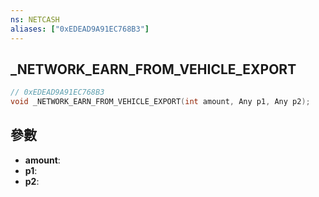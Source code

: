 ```yaml
---
ns: NETCASH
aliases: ["0xEDEAD9A91EC768B3"]
---
```

## _NETWORK_EARN_FROM_VEHICLE_EXPORT

```c
// 0xEDEAD9A91EC768B3
void _NETWORK_EARN_FROM_VEHICLE_EXPORT(int amount, Any p1, Any p2);
```


## 參數
* **amount**: 
* **p1**: 
* **p2**: 

